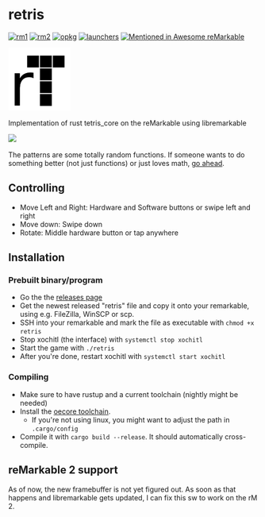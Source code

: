 # retris

[![rm1](https://img.shields.io/badge/rM1-supported-green)](https://remarkable.com/store/remarkable)
[![rm2](https://img.shields.io/badge/rM2-unsupported-red)](https://remarkable.com/store/remarkable-2)
[![opkg](https://img.shields.io/badge/OPKG-retris-blue)](https://github.com/toltec-dev/toltec)
[![launchers](https://img.shields.io/badge/Launchers-supported-green)](https://github.com/reHackable/awesome-reMarkable#launchers)
[![Mentioned in Awesome reMarkable](https://awesome.re/mentioned-badge.svg)](https://github.com/reHackable/awesome-reMarkable)

<img src="icon.png" width="25%">

Implementation of rust tetris_core on the reMarkable using libremarkable

<img width="50%" src="https://transfer.cosmos-ink.net/AQWDL/192.168.2.93.jpg">

The patterns are some totally random functions. If someone wants to do something better (not just functions) or just loves math, [go ahead](https://github.com/LinusCDE/retris/blob/929a597acbb9215dcb53663a4a9a415fb7bbc175/src/scene/game_scene.rs#L50).

## Controlling

- Move Left and Right: Hardware and Software buttons or swipe left and right
- Move down: Swipe down
- Rotate: Middle hardware button or tap anywhere

## Installation

### Prebuilt binary/program

- Go the the [releases page](https://github.com/LinusCDE/retris/releases)
- Get the newest released "retris" file and copy it onto your remarkable, using e.g. FileZilla, WinSCP or scp.
- SSH into your remarkable and mark the file as executable with `chmod +x retris`
- Stop xochitl (the interface) with `systemctl stop xochitl`
- Start the game with `./retris`
- After you're done, restart xochitl with `systemctl start xochitl`

### Compiling

- Make sure to have rustup and a current toolchain (nightly might be needed)
- Install the [oecore toolchain](https://remarkable.engineering/).
  - If you're not using linux, you might want to adjust the path in `.cargo/config`
- Compile it with `cargo build --release`. It should automatically cross-compile.

## reMarkable 2 support

As of now, the new framebuffer is not yet figured out. As soon as that happens and libremarkable gets updated, I can fix this sw to work on the rM 2.
